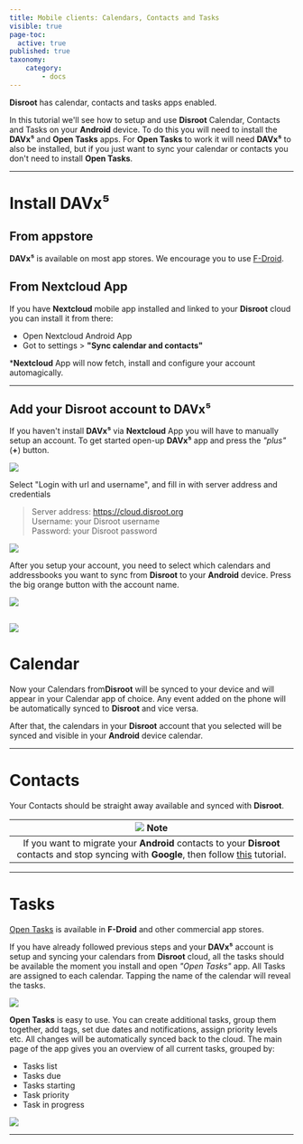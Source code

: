 ```yaml
---
title: Mobile clients: Calendars, Contacts and Tasks
visible: true
page-toc:
  active: true
published: true
taxonomy:
    category:
        - docs
---
```


**Disroot** has calendar, contacts and tasks apps enabled.

In this tutorial we'll see how to setup and use **Disroot** Calendar, Contacts and Tasks on your **Android** device.
To do this you will need to install the **DAVx⁵** and **Open Tasks** apps.
For **Open Tasks** to work it will need **DAVx⁵** to also be installed, but if you just want to sync your calendar or contacts you don't need to install **Open Tasks**.


----------
# Install DAVx⁵
## From appstore
**DAVx⁵** is available on most app stores. We encourage you to use [F-Droid](https://f-droid.org/).

## From Nextcloud App
If you have **Nextcloud** mobile app installed and linked to your **Disroot** cloud you can install it from there:
 - Open Nextcloud Android App
 - Got to settings > **"Sync calendar and contacts"**

***Nextcloud** App will now fetch, install and configure your account automagically.

 ---------------

## Add your Disroot account to DAVx⁵

If you haven't install **DAVx⁵** via **Nextcloud** App you will have to manually setup an account.
To get started open-up **DAVx⁵** app and press the *"plus"* (**+**) button.

![](en/nextcloud_davdroid1.jpeg)


Select "Login with url and username", and fill in with server address and credentials

> Server address: https://cloud.disroot.org<br>
> Username: your Disroot username<br>
> Password: your Disroot password


![](en/nextcloud_davdroid2.jpeg)

After you setup your account, you need to select which calendars and addressbooks you want to sync from **Disroot** to your **Android** device.
Press the big orange button with the account name.

![](en/nextcloud_davdroid3.jpeg)

![](en/nextcloud_davdroid4.jpeg)
-------------------

# Calendar
Now your Calendars from**Disroot** will be synced to your device and will appear in your Calendar app of choice. Any event added on the phone will be automatically synced to **Disroot** and vice versa.

After that, the calendars in your **Disroot** account that you selected will be synced and visible in your **Android** device calendar.

---------------------
# Contacts
Your Contacts should be straight away available and synced with **Disroot**.

|![](en/note.png) **Note**|
|:--:|
|If you want to migrate your **Android** contacts to your **Disroot** contacts and stop syncing with **Google**, then follow [this](https://howto.disroot.org/en/nextcloud/sync-with-your-cloud/android/migrating-contacts-from-google) tutorial.|

---------------------
# Tasks

[Open Tasks](https://f-droid.org/packages/org.dmfs.tasks/) is available in **F-Droid** and other commercial app stores.

If you have already followed previous steps and your **DAVx⁵** account is setup and syncing your calendars from **Disroot** cloud, all the tasks should be available the moment you install and open *"Open Tasks"* app.
All Tasks are assigned to each calendar. Tapping the name of the calendar will reveal the tasks.

![](en/nextcloud_tasks1.jpeg)

**Open Tasks** is easy to use. You can create additional tasks, group them together, add tags, set due dates and notifications, assign priority levels etc.
All changes will be automatically synced back to the cloud. The main page of the app gives you an overview of all current tasks, grouped by:
* Tasks list
* Tasks due
* Tasks starting
* Task priority
* Task in progress

![](en/nextcloud_tasks2.jpeg)

-----------------------
